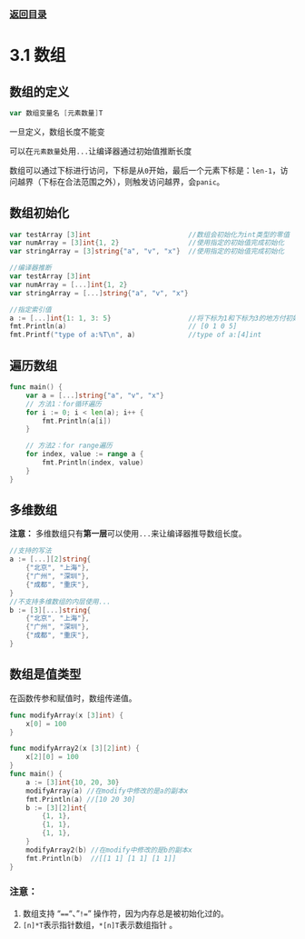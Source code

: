 ### [返回目录](../readme.md)
# 3.1 数组

## 数组的定义

```go
var 数组变量名 [元素数量]T
```
一旦定义，数组长度不能变

可以在`元素数量`处用`...`让编译器通过初始值推断长度

数组可以通过下标进行访问，下标是从`0`开始，最后一个元素下标是：`len-1`，访问越界（下标在合法范围之外），则触发访问越界，会`panic`。

## 数组初始化

```go
var testArray [3]int                        //数组会初始化为int类型的零值
var numArray = [3]int{1, 2}                 //使用指定的初始值完成初始化
var stringArray = [3]string{"a", "v", "x"}  //使用指定的初始值完成初始化

//编译器推断
var testArray [3]int
var numArray = [...]int{1, 2}
var stringArray = [...]string{"a", "v", "x"}

//指定索引值
a := [...]int{1: 1, 3: 5}                   //将下标为1和下标为3的地方付初始值
fmt.Println(a)                              // [0 1 0 5]
fmt.Printf("type of a:%T\n", a)             //type of a:[4]int

```

## 遍历数组
```go
func main() {
	var a = [...]string{"a", "v", "x"}
	// 方法1：for循环遍历
	for i := 0; i < len(a); i++ {
		fmt.Println(a[i])
	}

	// 方法2：for range遍历
	for index, value := range a {
		fmt.Println(index, value)
	}
}
```

## 多维数组

**注意：** 多维数组只有**第一层**可以使用`...`来让编译器推导数组长度。

```go
//支持的写法
a := [...][2]string{
	{"北京", "上海"},
	{"广州", "深圳"},
	{"成都", "重庆"},
}
//不支持多维数组的内层使用...
b := [3][...]string{
	{"北京", "上海"},
	{"广州", "深圳"},
	{"成都", "重庆"},
}
```

## **数组是值类型**
在函数传参和赋值时，数组传递值。

```go
func modifyArray(x [3]int) {
	x[0] = 100
}

func modifyArray2(x [3][2]int) {
	x[2][0] = 100
}
func main() {
	a := [3]int{10, 20, 30}
	modifyArray(a) //在modify中修改的是a的副本x
	fmt.Println(a) //[10 20 30]
	b := [3][2]int{
		{1, 1},
		{1, 1},
		{1, 1},
	}
	modifyArray2(b) //在modify中修改的是b的副本x
	fmt.Println(b)  //[[1 1] [1 1] [1 1]]
}
```

### **注意：**

1. 数组支持 “`==`“、”`!=`” 操作符，因为内存总是被初始化过的。
2. `[n]*T`表示指针数组，`*[n]T`表示数组指针 。

